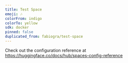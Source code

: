 ```yaml
---
title: Test Space
emoji: 🎶
colorFrom: indigo
colorTo: yellow
sdk: docker
pinned: false
duplicated_from: fabiogra/test-space
---
```


Check out the configuration reference at https://huggingface.co/docs/hub/spaces-config-reference
